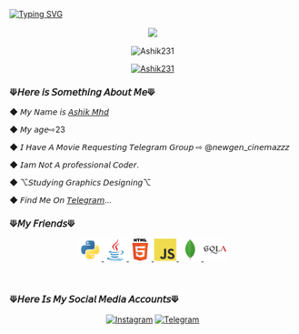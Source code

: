 [![Typing SVG](https://readme-typing-svg.herokuapp.com?font=Orbiton+colour=%33A1C9&size=35&duration=4000&center=true&vCenter=true&width=250&height=40&lines=Hi+I'M+Ashik)](https://git.io/typing-svg) &nbsp;&nbsp;
  <p align="center"> <img align="center" src="https://raw.githubusercontent.com/Ashik231/Ashik_Mhd/main/profile.gif" size='100px' height="400px"> </p>
  <p align="center"> <img align="center" src="https://github-readme-stats.vercel.app/api?username=Ashik231&show_icons=true&theme=midnight-purple" alt="Ashik231" /> </p>


<p align="center"> <a href="https://github.com/Ashik231"><img src="https://github-profile-trophy.vercel.app/?username=Ashik231&theme=juicyfresh&no-frame=true&column=6&" alt="Ashik231" /></a> </p>

### ⟱𝘏𝘦𝘳𝘦 𝘪𝘴 𝘚𝘰𝘮𝘦𝘵𝘩𝘪𝘯𝘨 𝘈𝘣𝘰𝘶𝘵 𝘔𝘦⟱

◆ 𝘔𝘺 𝘕𝘢𝘮𝘦 𝘪𝘴 [𝘈𝘴𝘩𝘪𝘬 𝘔𝘩𝘥](https://github.com/Ashik231)

◆ 𝘔𝘺 𝘢𝘨𝘦⇨23

◆ 𝘐 𝘏𝘢𝘷𝘦 𝘈 𝘔𝘰𝘷𝘪𝘦 𝘙𝘦𝘲𝘶𝘦𝘴𝘵𝘪𝘯𝘨 𝘛𝘦𝘭𝘦𝘨𝘳𝘢𝘮 𝘎𝘳𝘰𝘶𝘱 ⇨ @𝘯𝘦𝘸𝘨𝘦𝘯_𝘤𝘪𝘯𝘦𝘮𝘢𝘻𝘻𝘻

◆ 𝘐𝘢𝘮 𝘕𝘰𝘵 𝘈 𝘱𝘳𝘰𝘧𝘦𝘴𝘴𝘪𝘰𝘯𝘢𝘭 𝘊𝘰𝘥𝘦𝘳.

◆ ⌥𝘚𝘵𝘶𝘥𝘺𝘪𝘯𝘨 𝘎𝘳𝘢𝘱𝘩𝘪𝘤𝘴 𝘋𝘦𝘴𝘪𝘨𝘯𝘪𝘯𝘨⌥

◆ 𝘍𝘪𝘯𝘥 𝘔𝘦 𝘖𝘯 [𝘛𝘦𝘭𝘦𝘨𝘳𝘢𝘮](https://t.me/Unavailable4allTime)...



### ⟱𝘔𝘺 𝘍𝘳𝘪𝘦𝘯𝘥𝘴⟱
  
<p align="center">
</a> 
<a href="https://www.python.org" target="_blank" rel="noreferrer"> 
<img src="https://raw.githubusercontent.com/devicons/devicon/master/icons/python/python-original.svg" alt="python" width="40" height="40"/> 
</a> 
<a href="https://www.java.com" target="_blank" rel="noreferrer"> 
<img src="https://raw.githubusercontent.com/devicons/devicon/master/icons/java/java-original.svg" alt="java" width="40" height="40"/> 
</a>
<a href="https://www.w3.org/html/" target="_blank" rel="noreferrer"> 
<img src="https://raw.githubusercontent.com/devicons/devicon/master/icons/html5/html5-original-wordmark.svg" alt="html5" width="40" height="40"/> 
</a> 
<a href="https://developer.mozilla.org/en-US/docs/Web/JavaScript" target="_blank" rel="noreferrer"> 
<img src="https://raw.githubusercontent.com/devicons/devicon/master/icons/javascript/javascript-original.svg" alt="javascript" width="40" height="40"/>
</a>
<a href="https://mongodb.com" target="_blank" rel="noreferrer"> 
<img src="https://raw.githubusercontent.com/devicons/devicon/master/icons/mongodb/mongodb-original.svg" alt="javascript" width="40" height="40"/> 
</a>
<a href="https://sqlalchemy.org" target="_blank" rel="noreferrer"> 
<img src="https://raw.githubusercontent.com/devicons/devicon/master/icons/sqlalchemy/sqlalchemy-original.svg" alt="javascript" width="40" height="40"/> 
</a>

</p>

<br>

### ⟱𝘏𝘦𝘳𝘦 𝘐𝘴 𝘔𝘺 𝘚𝘰𝘤𝘪𝘢𝘭 𝘔𝘦𝘥𝘪𝘢 𝘈𝘤𝘤𝘰𝘶𝘯𝘵𝘴⟱

<p align="center">
<a href="https://www.instagram.com/unavailable4alltime"><img title="Instagram" src="https://img.shields.io/badge/INSTAGRAM-pink?style=for-the-badge&logo=instagram"></a>
<a href="https://t.me/Unavailable4allTime"><img title="Telegram" src="https://img.shields.io/badge/TELEGRAM-blue?style=for-the-badge&logo=telegram"></a>
</p>
